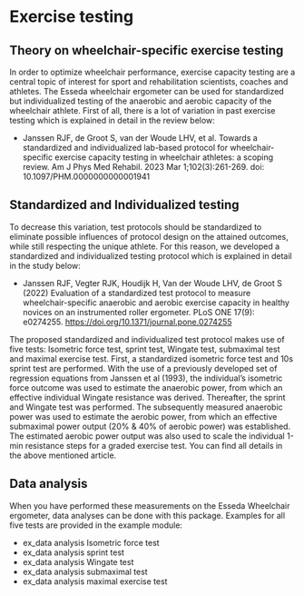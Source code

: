 # Exercise testing

## Theory on wheelchair-specific exercise testing

In order to optimize wheelchair performance, exercise capacity testing are a central topic of interest for sport and rehabilitation scientists, coaches and athletes. The Esseda wheelchair ergometer can be used for standardized but individualized testing of the anaerobic and aerobic capacity of the wheelchair athlete.
First of all, there is a lot of variation in past exercise testing which is explained in detail in the review below: 
-	Janssen RJF, de Groot S, van der Woude LHV, et al. Towards a standardized and individualized lab-based protocol for wheelchair-specific exercise capacity testing in wheelchair athletes: a scoping review. Am J Phys Med Rehabil. 2023 Mar 1;102(3):261-269. doi: 10.1097/PHM.0000000000001941


## Standardized and Individualized testing

To decrease this variation, test protocols should be standardized to eliminate possible influences of protocol design on the attained outcomes, while still respecting the unique athlete. For this reason, we developed a standardized and individualized testing protocol which is explained in detail in the study below:
-	Janssen RJF, Vegter RJK, Houdijk H, Van der Woude LHV, de Groot S (2022) Evaluation of a standardized test protocol to measure wheelchair-specific anaerobic and aerobic exercise capacity in healthy novices on an instrumented roller ergometer. PLoS ONE 17(9): e0274255. https://doi.org/10.1371/journal.pone.0274255

The proposed standardized and individualized test protocol makes use of five tests: Isometric force test, sprint test, Wingate test, submaximal test and maximal exercise test.
First, a standardized isometric force test and 10s sprint test are performed. With the use of a previously developed set of regression equations from Janssen et al (1993), the individual’s isometric force outcome was used to estimate the anaerobic power, from which an effective individual Wingate resistance was derived. Thereafter, the sprint and Wingate test was performed. The subsequently measured anaerobic power was used to estimate the aerobic power, from which an effective submaximal power output (20% & 40% of aerobic power) was established. The estimated aerobic power output was also used to scale the individual 1-min resistance steps for a graded exercise test. You can find all details in the above mentioned article.


## Data analysis

When you have performed these measurements on the Esseda Wheelchair ergometer, data analyses can be done with this package. Examples for all five tests are provided in the example module:
- ex_data analysis Isometric force test
- ex_data analysis sprint test
- ex_data analysis Wingate test
- ex_data analysis submaximal test
- ex_data analysis maximal exercise test